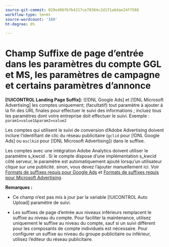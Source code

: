 ```yaml
---
source-git-commit: 029e406fbfb4217ce78364c2d1f1a6dae24ff588
workflow-type: tm+mt
source-wordcount: '169'
ht-degree: 0%

---
```

# Champ Suffixe de page d’entrée dans les paramètres du compte GGL et MS, les paramètres de campagne et certains paramètres d’annonce

**[!UICONTROL Landing Page Suffix]:** ([!DNL Google Ads] et [!DNL Microsoft Advertising] les comptes uniquement; (facultatif) tout paramètre à ajouter à la fin des URL finales pour effectuer le suivi des informations ; incluez tous les paramètres dont votre entreprise doit effectuer le suivi. Exemple : `param1=value1&param2=value2`

Les comptes qui utilisent le suivi de conversion d’Adobe Advertising doivent inclure l’identifiant de clic du réseau publicitaire (`gclid` pour [!DNL Google Ads] ou `msclkid` pour [!DNL Microsoft Advertising]) dans le suffixe.

Les comptes avec une intégration Adobe Analytics doivent utiliser le paramètre s_kwcid . Si le compte dispose d’une implémentation s_kwcid côté serveur, le paramètre est automatiquement ajouté lorsqu’un utilisateur clique sur une publicité. sinon, vous devez l’ajouter manuellement ici. Voir [Formats de suffixes requis pour Google Ads](/help/search-social-commerce/tracking/formats-click-tracking-google.md) et [Formats de suffixes requis pour Microsoft Advertising](/help/search-social-commerce/tracking/formats-click-tracking-microsoft.md).

**Remarques :**

* Ce champ n’est pas mis à jour par la variable [!UICONTROL Auto Upload] paramètre de suivi.

* Les suffixes de page d’entrée aux niveaux inférieurs remplacent le suffixe au niveau du compte. Pour faciliter la maintenance, utilisez uniquement le suffixe au niveau du compte, sauf si un suivi différent pour les composants de compte individuels est nécessaire. Pour configurer un suffixe au niveau du groupe publicitaire ou inférieur, utilisez l’éditeur du réseau publicitaire.

